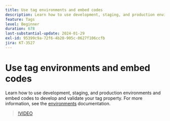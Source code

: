 ```yaml
---
title: Use tag environments and embed codes
description: Learn how to use development, staging, and production environments and embed codes to develop and validate your tag property.
feature: Tags
level: Beginner
duration: 678
last-substantial-update: 2024-01-29
exl-id: 95399c9a-72f6-4b20-905c-0627f106ccfb
jira: KT-3527
---
```

# Use tag environments and embed codes

Learn how to use development, staging, and production environments and embed codes to develop and validate your tag property. For more information, see the [environments](https://experienceleague.adobe.com/docs/experience-platform/tags/publish/environments/environments.html) documentation.

>[!VIDEO](https://video.tv.adobe.com/v/28729/?learn=on)

